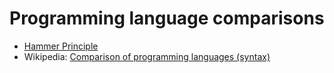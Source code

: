# Programming language comparisons

- [Hammer Principle](https://web.archive.org/web/20120510080329/http://hammerprinciple.com/therighttool/browse)
- Wikipedia: [Comparison of programming languages (syntax)](https://en.wikipedia.org/wiki/Comparison_of_programming_languages_(syntax))
